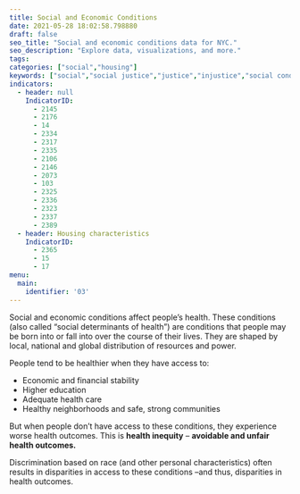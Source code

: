 ```yaml
---
title: Social and Economic Conditions
date: 2021-05-28 18:02:58.798880
draft: false
seo_title: "Social and economic conditions data for NYC."
seo_description: "Explore data, visualizations, and more."
tags: 
categories: ["social","housing"]
keywords: ["social","social justice","justice","injustice","social conditions","poverty","racism","housing","health"]
indicators:
  - header: null
    IndicatorID:
      - 2145
      - 2176
      - 14
      - 2334
      - 2317
      - 2335
      - 2106
      - 2146
      - 2073
      - 103
      - 2325
      - 2336
      - 2323
      - 2337
      - 2389
  - header: Housing characteristics
    IndicatorID:
      - 2365
      - 15
      - 17
menu:
  main:
    identifier: '03'
---
```


Social and economic conditions affect people’s health. These conditions (also called “social determinants of health”) are conditions that people may be born into or fall into over the course of their lives. They are shaped by local, national and global distribution of resources and power.

People tend to be healthier when they have access to:

* Economic and financial stability
* Higher education
* Adequate health care
* Healthy neighborhoods and safe, strong communities

But when people don’t have access to these conditions, they experience worse health outcomes. This is **health inequity** – **avoidable and unfair health outcomes.** 

Discrimination based on race (and other personal characteristics) often results in disparities in access to these conditions –and thus, disparities in health outcomes.